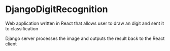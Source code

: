 # DjangoDigitRecognition

Web application written in React that allows user to draw an digit and sent it to classification

Django server processes the image and outputs the result back to the React client
